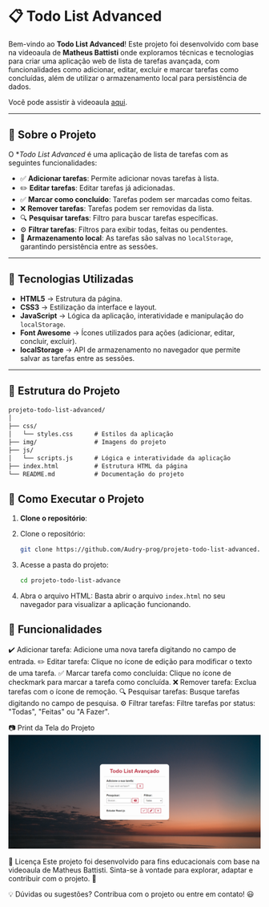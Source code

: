 # 📋 Todo List Advanced

Bem-vindo ao **Todo List Advanced**! Este projeto foi desenvolvido com base na videoaula de **Matheus Battisti** onde exploramos técnicas e tecnologias para criar uma aplicação web de lista de tarefas avançada, com funcionalidades como adicionar, editar, excluir e marcar tarefas como concluídas, além de utilizar o armazenamento local para persistência de dados.

Você pode assistir à videoaula [aqui](https://www.youtube.com/watch?v=HSssE1PRQcA).

---

## 📌 Sobre o Projeto

O **Todo List Advanced* é uma aplicação de lista de tarefas com as seguintes funcionalidades:

- ✅ **Adicionar tarefas**: Permite adicionar novas tarefas à lista.
- ✏️ **Editar tarefas**: Editar tarefas já adicionadas.
- ✅ **Marcar como concluído**: Tarefas podem ser marcadas como feitas.
- ❌ **Remover tarefas**: Tarefas podem ser removidas da lista.
- 🔍 **Pesquisar tarefas**: Filtro para buscar tarefas específicas.
- ⚙️ **Filtrar tarefas**: Filtros para exibir todas, feitas ou pendentes.
- 💾 **Armazenamento local**: As tarefas são salvas no `localStorage`, garantindo persistência entre as sessões.

---

## 🚀 Tecnologias Utilizadas

- **HTML5** → Estrutura da página.
- **CSS3** → Estilização da interface e layout.
- **JavaScript** → Lógica da aplicação, interatividade e manipulação do `localStorage`.
- **Font Awesome** → Ícones utilizados para ações (adicionar, editar, concluir, excluir).
- **localStorage** → API de armazenamento no navegador que permite salvar as tarefas entre as sessões.

---

## 📂 Estrutura do Projeto

````
projeto-todo-list-advanced/
│
├── css/
│   └── styles.css      # Estilos da aplicação
├── img/                # Imagens do projeto
├── js/
│   └── scripts.js      # Lógica e interatividade da aplicação
├── index.html          # Estrutura HTML da página
└── README.md           # Documentação do projeto
````


## 📡 Como Executar o Projeto

1. **Clone o repositório**:

1. Clone o repositório:
   ```sh
   git clone https://github.com/Audry-prog/projeto-todo-list-advanced.git
   ```
2. Acesse a pasta do projeto:
   ```sh
   cd projeto-todo-list-advance
   ```

3. Abra o arquivo HTML:
Basta abrir o arquivo `index.html` no seu navegador para visualizar a aplicação funcionando.

## 📢 Funcionalidades

✔️ Adicionar tarefa: Adicione uma nova tarefa digitando no campo de entrada.
✏️ Editar tarefa: Clique no ícone de edição para modificar o texto de uma tarefa.
✅ Marcar tarefa como concluída: Clique no ícone de checkmark para marcar a tarefa como concluída.
❌ Remover tarefa: Exclua tarefas com o ícone de remoção.
🔍 Pesquisar tarefas: Busque tarefas digitando no campo de pesquisa.
⚙️ Filtrar tarefas: Filtre tarefas por status: "Todas", "Feitas" ou "A Fazer".

📷 Print da Tela do Projeto
![Print da Tela do Projeto](img/print_tela_projeto_todo_list.png)

📜 Licença
Este projeto foi desenvolvido para fins educacionais com base na videoaula de Matheus Battisti. Sinta-se à vontade para explorar, adaptar e contribuir com o projeto. 🎉

💡 Dúvidas ou sugestões? Contribua com o projeto ou entre em contato! 😃